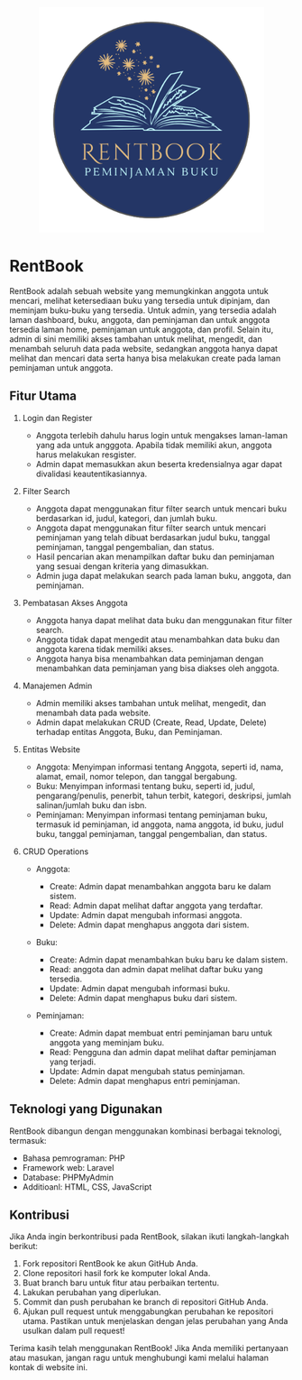 <p align="center"><a href="#" target="_blank"><img src="https://github.com/fathiamaliah/pemweb/blob/cd05ae3ca746bf99a9b4c3612b871672f3866adb/4.png" width="400" alt="Laravel Logo"></a></p>

# RentBook

RentBook adalah sebuah website yang memungkinkan anggota untuk mencari, melihat ketersediaan buku yang tersedia untuk dipinjam, dan meminjam buku-buku yang tersedia. Untuk admin, yang tersedia adalah laman dashboard,  buku, anggota, dan peminjaman dan untuk anggota tersedia laman home, peminjaman untuk anggota, dan profil. Selain itu,  admin di sini memiliki akses tambahan untuk melihat, mengedit, dan menambah  seluruh data pada website, sedangkan anggota hanya dapat melihat dan mencari data serta hanya bisa melakukan create pada laman peminjaman untuk anggota.

## Fitur Utama

1. Login dan Register
   - Anggota terlebih dahulu harus login untuk mengakses laman-laman yang ada untuk angggota. Apabila tidak memiliki akun, anggota harus melakukan resgister.
   - Admin dapat memasukkan akun beserta kredensialnya agar dapat divalidasi keautentikasiannya.
     
2. Filter Search
   - Anggota dapat menggunakan fitur filter search untuk mencari buku berdasarkan id, judul, kategori, dan jumlah buku.
   - Anggota dapat menggunakan fitur filter search untuk mencari peminjaman yang telah dibuat berdasarkan judul buku, tanggal peminjaman, tanggal pengembalian, dan status.
   - Hasil pencarian akan menampilkan daftar buku dan peminjaman yang sesuai dengan kriteria yang dimasukkan.
   - Admin juga dapat melakukan search pada laman buku, anggota, dan peminjaman.

3. Pembatasan Akses Anggota
   - Anggota hanya dapat melihat data buku dan menggunakan fitur filter search.
   - Anggota tidak dapat mengedit atau menambahkan data buku dan anggota karena tidak memiliki akses.
   - Anggota hanya bisa menambahkan data peminjaman dengan menambahkan data peminjaman yang bisa diakses oleh anggota.

4. Manajemen Admin
   - Admin memiliki akses tambahan untuk melihat, mengedit, dan menambah data pada website.
   - Admin dapat melakukan CRUD (Create, Read, Update, Delete) terhadap entitas Anggota, Buku, dan Peminjaman.

5. Entitas Website

   - Anggota: Menyimpan informasi tentang Anggota, seperti id, nama, alamat, email, nomor telepon, dan tanggal bergabung.
   - Buku: Menyimpan informasi tentang buku, seperti id, judul, pengarang/penulis, penerbit, tahun terbit, kategori, deskripsi, jumlah salinan/jumlah buku  dan isbn.
   - Peminjaman: Menyimpan informasi tentang peminjaman buku, termasuk id peminjaman, id anggota,  nama anggota, id buku, judul buku, tanggal peminjaman, tanggal          pengembalian, dan status.

6. CRUD Operations

   - Anggota:
     - Create: Admin dapat menambahkan anggota baru ke dalam sistem.
     - Read: Admin dapat melihat daftar anggota yang terdaftar.
     - Update: Admin dapat mengubah informasi anggota.
     - Delete: Admin dapat menghapus anggota dari sistem.

   - Buku:
     - Create: Admin dapat menambahkan buku baru ke dalam sistem.
     - Read: anggota dan admin dapat melihat daftar buku yang tersedia.
     - Update: Admin dapat mengubah informasi buku.
     - Delete: Admin dapat menghapus buku dari sistem.

   - Peminjaman:
     - Create: Admin dapat membuat entri peminjaman baru untuk anggota yang meminjam buku.
     - Read: Pengguna dan admin dapat melihat daftar peminjaman yang terjadi.
     - Update: Admin dapat mengubah status peminjaman.
     - Delete: Admin dapat menghapus entri peminjaman.

## Teknologi yang Digunakan

RentBook dibangun dengan menggunakan kombinasi berbagai teknologi, termasuk:

- Bahasa pemrograman: PHP
- Framework web: Laravel 
- Database: PHPMyAdmin
- Additioanl: HTML, CSS, JavaScript

## Kontribusi

Jika Anda ingin berkontribusi pada RentBook, silakan ikuti langkah-langkah berikut:

1. Fork repositori RentBook ke akun GitHub Anda.
2. Clone repositori hasil fork ke komputer lokal Anda.
3. Buat branch baru untuk fitur atau perbaikan tertentu.
4. Lakukan perubahan yang diperlukan.
5. Commit dan push perubahan ke branch di repositori GitHub Anda.
6. Ajukan pull request untuk menggabungkan perubahan ke repositori utama.
Pastikan untuk menjelaskan dengan jelas perubahan yang Anda usulkan dalam pull request!

Terima kasih telah menggunakan RentBook! Jika Anda memiliki pertanyaan atau masukan, jangan ragu untuk menghubungi kami melalui halaman kontak di website ini.

